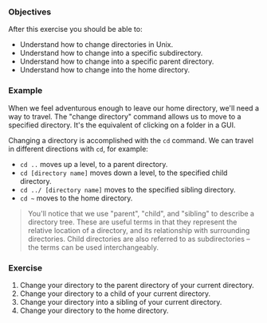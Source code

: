 <!-- { ids:[], language:'CLI', type:'workshop', order: 1, name:'Change Directory', description:'Learn how to traverse your operating system's directory structure.' } -->

### Objectives

After this exercise you should be able to:

- Understand how to change directories in Unix.
- Understand how to change into a specific subdirectory.
- Understand how to change into a specific parent directory.
- Understand how to change into the home directory.

### Example

When we feel adventurous enough to leave our home directory, we'll need a way to travel. The "change directory" command allows us to move to a specified directory. It's the equivalent of clicking on a folder in a GUI.

Changing a directory is accomplished with the `cd` command. We can travel in different directions with `cd`, for example:

- `cd ..` moves up a level, to a parent directory.
- `cd [directory name]` moves down a level, to the specified child directory.
- `cd ../ [directory name]` moves to the specified sibling directory.
- `cd ~` moves to the home directory.

> You'll notice that we use "parent", "child", and "sibling" to describe a directory tree. These are useful terms in that they represent the relative location of a directory, and its relationship with surrounding directories. Child directories are also referred to as subdirectories – the terms can be used interchangeably.

### Exercise

1. Change your directory to the parent directory of your current directory.
2. Change your directory to a child of your current directory.
3. Change your directory into a sibling of your current directory.
4. Change your directory to the home directory.

